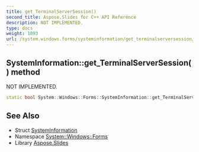```yaml
---
title: get_TerminalServerSession()
second_title: Aspose.Slides for C++ API Reference
description: NOT IMPLEMENTED.
type: docs
weight: 1093
url: /system.windows.forms/systeminformation/get_terminalserversession/
---
```

## SystemInformation::get_TerminalServerSession() method


NOT IMPLEMENTED.

```cpp
static bool System::Windows::Forms::SystemInformation::get_TerminalServerSession()
```


## See Also

* Struct [SystemInformation](../)
* Namespace [System::Windows::Forms](../../)
* Library [Aspose.Slides](../../../)